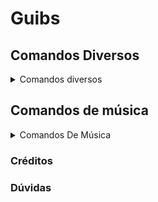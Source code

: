 # Guibs
## Comandos Diversos

<details>

<summary>Comandos diversos</summary>

<br>

`userinfo`, `avatar`, `shards`, `botinfo`, `clear`, `fake`, `say`

</details>

## Comandos de música 

<details>
  
 <summary>Comandos De Música</summary>
 
 <br>
 
 `play`, `stop`, `pause`, `skip`, `playlist`, `loop`, `np`
 
 </details>
 
### Créditos




### Dúvidas
